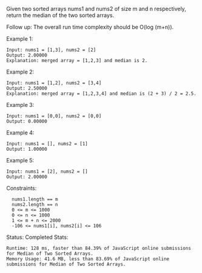 Given two sorted arrays nums1 and nums2 of size m and n respectively, return the median of the two sorted arrays.

Follow up: The overall run time complexity should be O(log (m+n)).


Example 1:
```
Input: nums1 = [1,3], nums2 = [2]
Output: 2.00000
Explanation: merged array = [1,2,3] and median is 2.
```

Example 2:
```
Input: nums1 = [1,2], nums2 = [3,4]
Output: 2.50000
Explanation: merged array = [1,2,3,4] and median is (2 + 3) / 2 = 2.5.
```

Example 3:
```
Input: nums1 = [0,0], nums2 = [0,0]
Output: 0.00000
```

Example 4:
```
Input: nums1 = [], nums2 = [1]
Output: 1.00000
```

Example 5:
```
Input: nums1 = [2], nums2 = []
Output: 2.00000
```
 

Constraints:
```
  nums1.length == m
  nums2.length == n
  0 <= m <= 1000
  0 <= n <= 1000
  1 <= m + n <= 2000
  -106 <= nums1[i], nums2[i] <= 106
```

Status: Completed
Stats:
```
Runtime: 128 ms, faster than 84.39% of JavaScript online submissions for Median of Two Sorted Arrays.
Memory Usage: 41.6 MB, less than 83.69% of JavaScript online submissions for Median of Two Sorted Arrays.
```
